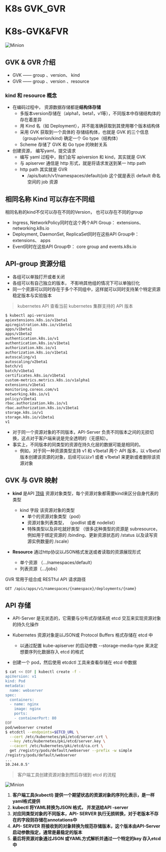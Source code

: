 # K8s GVK_GVR

# K8s-GVK&FVR
![Minion](https://images.unsplash.com/photo-1667372459510-55b5e2087cd0?ixlib=rb-4.0.3&ixid=M3wxMjA3fDB8MHxwaG90by1wYWdlfHx8fGVufDB8fHx8fA%3D%3D&auto=format&fit=crop&w=1932&q=80)
## GVK & GVR 介绍
* GVK —— group 、version、 kind
* GVR —— group 、version 、resource

<!--more-->
### kind 和 resource 概念

* 在编码过程中， 资源数据存储都是**结构体存储**
    * 多版本version存储在（alpha1，beta1，v1等），不同版本中存储结构体的存在着差异
    * 用 Kind 名（如 Deployment），并不能准确获取到其使用哪个版本结构体
    * 采用 GVK 获取到一个具体的 存储结构体，也就是 GVK 的三个信息（group/verion/kind) 确定一个 Go type（结构体）
    * Scheme 存储了 GVK 和 Go type 的映射关系
* 创建资源， 编写yaml，提交请求
    * 编写 yaml 过程中，我们会写 apiversion 和 kind，其实就是 GVK
    * 与 apiserver 通信是 http 形式，就是将请求发送到某一 http path
    * http path 其实就是 GVR
        * /apis/batch/v1/namespaces/default/job 这个就是表示 default 命名空间的 job 资源 

## 相同名称 Kind 可以存在不同组
相同名称的kind不仅可以存在不同的Version， 也可以存在不同的group
* Ingress, NetworkPolicy同时在这个两个API Group： extensions、 networking.k8s.io
* Deployment, DaemonSet, ReplicaSet同时在这些API Group中：extensions、 apps
* Event同时在这些API Group中： core group and events.k8s.io

## API-group 资源分组
* 各组可以单独打开或者关闭
* 各组可以有自己独立的版本， 不影响其他组的情况下可以单独衍化
* 同一个资源可以同时存在于多个不同组中，这样就可以同时支持某个特定资源稳定版本与实验版本

> kubernetes API 
> 查看当前 kubernetes 集群支持的 API 版本
```bash
$ kubectl api-versions
apiextensions.k8s.io/v1beta1
apiregistration.k8s.io/v1beta1
apps/v1beta1
apps/v1beta2
authentication.k8s.io/v1
authentication.k8s.io/v1beta1
authorization.k8s.io/v1
authorization.k8s.io/v1beta1
autoscaling/v1
autoscaling/v2beta1
batch/v1
batch/v1beta1
certificates.k8s.io/v1beta1
custom-metrics.metrics.k8s.io/v1alpha1
extensions/v1beta1
monitoring.coreos.com/v1
networking.k8s.io/v1
policy/v1beta1
rbac.authorization.k8s.io/v1
rbac.authorization.k8s.io/v1beta1
storage.k8s.io/v1
storage.k8s.io/v1beta1
v1
```

* 对于同一个资源对象的不同版本，API-Server 负责不同版本之间的无损切换，这点对于客户端来说是完全透明的（无感知）。
* 事实上，不同版本的同类型的资源在持久化层的数据可能是相同的。
    * 例如，对于同一种资源类型支持 v1 和 v1beta1 两个 API 版本，以 v1beta1 版本创建该资源的对象，后续可以以v1 或者 v1beta1 来更新或者删除该资源对象
    
## GVK 与 GVR 映射
* **kind** 是API <u>顶级</u> 资源对象类型，每个资源对象都需要kind来区分自身代表的类型
    * kind 字段 该资源对象的类型
        * 单个的资源对象类型（pod）
        * 资源对象列表类型， （podlist 或者 nodelist）
        * 特殊类型以及非吃就好类型 （很多这种类型的资源是 subresource， 例如用于绑定资源的 /binding、更新资源状态的 /status 以及读写资源实例数量的 /scale）

* **Resource**  通过http协议以JSON格式发送或者读取的资源展现形式
    * 单个资源 （.../namespaces/default）
    * 列表资源（.../jobs）

GVR 常用于组合成 RESTful API 请求路径
```bash
GET /apis/apps/v1/namespaces/{namespace}/deployments/{name}
```

## API 存储
*  API-Server 是无状态的，它需要与分布式存储系统 etcd 交互来实现资源对象的持久化操作
*  Kubernetes 资源对象是以JSON或  Protocol Buffers 格式存储在 etcd 中
    *  以通过配置 kube-apiserver 的启动参数 --storage-media-type 来决定想要序列化数据存入 etcd 的格式

* 创建一个 pod，然后使用 etcdctl 工具来查看存储在 etcd 中数据
```bash
$ cat << EOF | kubectl create -f -
apiVersion: v1
kind: Pod
metadata:
  name: webserver
spec:
  containers:
  - name: nginx
    image: nginx
    ports:
    - containerPort: 80
EOF
pod/webserver created
$ etcdctl --endpoints=$ETCD_URL \
  --cert /etc/kubernetes/pki/etcd/server.crt \
  --key /etc/kubernetes/pki/etcd/server.key \
  --cacert /etc/kubernetes/pki/etcd/ca.crt \
  get /registry/pods/default/webserver --prefix -w simple
/registry/pods/default/webserver
...
10.244.0.5"
```

> 客户端工具创建资源对象到然后存储到 etcd 的流程

![Minion](https://img-blog.csdnimg.cn/img_convert/1ebad43cb82706dac0885871582c1a14.png)

1. **客户端工具(kubectl) 提供一个期望状态的资源对象的序列化表示，是一样yaml格式提供**
2. **kubectl 将YAML转换为JSON 格式， 并发送给API -server**
3. **对应同类型对象的不同版本，API- SERVER 执行无损转换，对于老版本不存在的字段则存储在annotations中**
4. **API- SERVER 将接收到的对象转换为规范存储版本，这个版本由API-Server启动参数指定，通常是最稳定的版本**
5. **最后将资源对象通过JSON 或YAML方式解析并通过一个特定的key 存入etcd中** 
